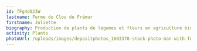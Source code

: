 ```yaml
---
id: fFg4d823W
lastname: Ferme du Clos de Frémur
firstname: Juliette
biography: Production de plants de légumes et fleurs en agriculture biologique.
activity: Plants
photoUrl: /uploads/images/depositphotos_1603378-stock-photo-man-with-fork-on-white.jpg
---
```

